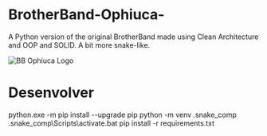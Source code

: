 # BrotherBand-Ophiuca-
A Python version of the original BrotherBand made using Clean Architecture and OOP and SOLID. A bit more snake-like.

![BB Ophiuca Logo](https://i.imgur.com/BZkZ3jb.png)

# Desenvolver 


python.exe -m pip install --upgrade pip
python -m venv .snake_comp
.snake_comp\Scripts\activate.bat
pip install -r requirements.txt
